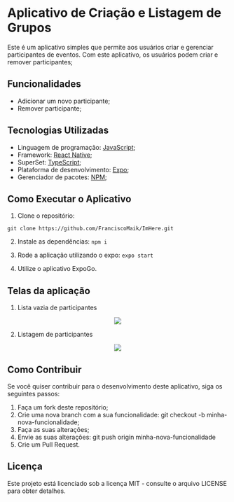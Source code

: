 # Aplicativo de Criação e Listagem de Grupos
Este é um aplicativo simples que permite aos usuários criar e gerenciar participantes de eventos. Com este aplicativo, os usuários podem criar e remover participantes;

## Funcionalidades
 - Adicionar um novo participante;
 - Remover participante;

## Tecnologias Utilizadas
 - Linguagem de programação: [JavaScript](https://developer.mozilla.org/pt-BR/docs/Web/JavaScript);
 - Framework: [React Native](https://reactnative.dev/);
 - SuperSet: [TypeScript](https://www.typescriptlang.org/);
 - Plataforma de desenvolvimento: [Expo](https://expo.dev/);
 - Gerenciador de pacotes: [NPM](https://www.npmjs.com/);

## Como Executar o Aplicativo
1. Clone o repositório:

`git clone https://github.com/FranciscoMaik/ImHere.git`

2. Instale as dependências:
`npm i`

3. Rode a aplicação utilizando o expo:
`expo start`

4. Utilize o aplicativo ExpoGo.

## Telas da aplicação
1. Lista vazia de participantes
<p style="text-align: center">
  <img src="https://user-images.githubusercontent.com/20601076/220742297-486bf225-b4c1-40d3-a048-2359dfdf4b0f.jpeg"/>
</p>

2. Listagem de participantes
<p style="text-align: center">
  <img src="https://user-images.githubusercontent.com/20601076/220742302-bb16ed73-cd62-4af8-bd1a-9b43e620399f.jpeg"/>
</p>

## Como Contribuir
Se você quiser contribuir para o desenvolvimento deste aplicativo, siga os seguintes passos:

1. Faça um fork deste repositório;
2. Crie uma nova branch com a sua funcionalidade: git checkout -b minha-nova-funcionalidade;
3. Faça as suas alterações;
4. Envie as suas alterações: git push origin minha-nova-funcionalidade
5. Crie um Pull Request.

## Licença
Este projeto está licenciado sob a licença MIT - consulte o arquivo LICENSE para obter detalhes.
